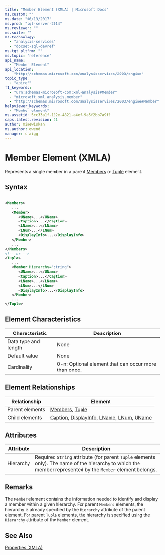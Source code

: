 ```yaml
---
title: "Member Element (XMLA) | Microsoft Docs"
ms.custom: ""
ms.date: "06/13/2017"
ms.prod: "sql-server-2014"
ms.reviewer: ""
ms.suite: ""
ms.technology: 
  - "analysis-services"
  - "docset-sql-devref"
ms.tgt_pltfrm: ""
ms.topic: "reference"
api_name: 
  - "Member Element"
api_location: 
  - "http://schemas.microsoft.com/analysisservices/2003/engine"
topic_type: 
  - "apiref"
f1_keywords: 
  - "urn:schemas-microsoft-com:xml-analysis#Member"
  - "microsoft.xml.analysis.member"
  - "http://schemas.microsoft.com/analysisservices/2003/engine#Member"
helpviewer_keywords: 
  - "Member element"
ms.assetid: 5cc33a1f-192e-4821-a4ef-9a5f2bb7a9f0
caps.latest.revision: 11
author: minewiskan
ms.author: owend
manager: craigg
---
```

# Member Element (XMLA)
  Represents a single member in a parent [Members](members-element-xmla.md) or [Tuple](tuple-element-xmla.md) element.  
  
## Syntax  
  
```xml  
  
<Members>  
   ...  
   <Member>  
      <UName>...</UName>  
      <Caption>...</Caption>  
      <LName>...</LName>  
      <LNum>...</LNum>  
      <DisplayInfo>...</DisplayInfo>  
   </Member>  
   ...  
</Members>  
<!-- or -->  
<Tuple>  
   ...  
   <Member Hierarchy="string">  
      <UName>...</UName>  
      <Caption>...</Caption>  
      <LName>...</LName>  
      <LNum>...</LNum>  
      <DisplayInfo>...</DisplayInfo>  
   </Member>  
   ...  
</Tuple>  
```  
  
## Element Characteristics  
  
|Characteristic|Description|  
|--------------------|-----------------|  
|Data type and length|None|  
|Default value|None|  
|Cardinality|0-n: Optional element that can occur more than once.|  
  
## Element Relationships  
  
|Relationship|Element|  
|------------------|-------------|  
|Parent elements|[Members](members-element-xmla.md), [Tuple](tuple-element-xmla.md)|  
|Child elements|[Caption](caption-element-xmla.md), [DisplayInfo](displayinfo-element-xmla.md), [LName](name-element-xmla.md), [LNum](lnum-element-xmla.md), [UName](uname-element-xmla.md)|  
  
## Attributes  
  
|Attribute|Description|  
|---------------|-----------------|  
|Hierarchy|Required `String` attribute (for parent `Tuple` elements only). The name of the hierarchy to which the member represented by the `Member` element belongs.|  
  
## Remarks  
 The `Member` element contains the information needed to identify and display a member within a given hierarchy. For parent `Members` elements, the hierarchy is already specified by the `Hierarchy` attribute of the parent element. For parent `Tuple` elements, the hierarchy is specified using the `Hierarchy` attribute of the `Member` element.  
  
## See Also  
 [Properties &#40;XMLA&#41;](xml-elements-properties.md)  
  
  
